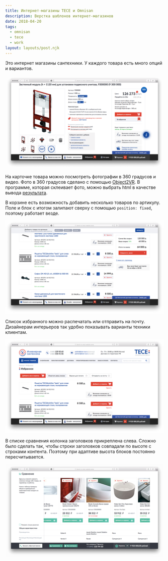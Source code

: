 ```yaml
---
title: Интернет-магазины TECE и Omnisan
description: Верстка шаблонов интернет-магазинов
date: 2018-04-20
tags:
  - omnisan
  - tece
  - work
layout: layouts/post.njk
---
```

Это интернет магазины сантехники. У каждого товара есть много опций и вариантов.

[![Скриншот страницы карточки товара](./images/tece-0.png)](/test/tece/item.html)

На карточке товара можно посмотреть фотографии в 360 градусов и видео. Фото в 360 градусов сделано с помощью [Object2VR](https://ggnome.com/object2vr). В программе, которая склеивает фото, можно выбрать html в качестве вывода [результата](https://ggnome.com/wiki/HTML5_Output_%28Object2VR%29).

В корзине есть возможность добавить несколько товаров по артикулу. Поле и блок с итогом залипают сверху c помощью `position: fixed`, поэтому работает везде.

[![Скриншот страницы корзины](./images/tece-1.png)](/test/tece/cart.html)

Список избранного можно распечатать или отправить на почту. Дизайнерам интерьеров так удобно показывать варианты техники клиентам.

[![Скриншот страницы избранного](./images/tece-2.png)](/test/tece/fav.html)

В списке сравнения колонка заголовков прикреплена слева. Сложно было сделать так, чтобы строки заголовков совпадали по высоте с строками контента. Поэтому при адаптиве высота блоков постоянно пересчитывается.

[![Скриншот страницы избранного](./images/omnisan-0.png)](/test/omnisan/compare.html)
